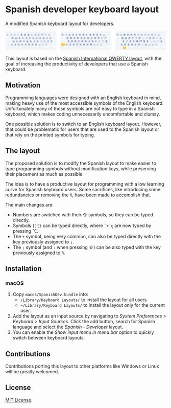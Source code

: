 # Spanish developer keyboard layout

A modified Spanish keyboard layout for developers.

![Spanish developer keyboard layout](docs/layout.png)

This layout is based on the [Spanish International QWERTY layout](https://en.wikipedia.org/wiki/QWERTY#Spanish), with the goal of increasing the productivity of developers that use a Spanish keyboard.

## Motivation

Programming languages were designed with an English keyboard in mind, making heavy use of the most accessible symbols of the English keyboard. Unfortunately many of those symbols are not easy to type in a Spanish keyboard, which makes coding unnecessarily uncomfortable and clumsy.

One possible solution is to switch to an English keyboard layout. However, that could be problematic for users that are used to the Spanish layout or that rely on the printed symbols for typing.

## The layout

The proposed solution is to modify the Spanish layout to make easier to type programming symbols without modification keys, while preserving their placement as much as possible.

The idea is to have a productive layout for programming with a low learning curve for Spanish keyboard users. Some sacrifices, like introducing some redundancies or removing the `ñ`, have been made to accomplish that.

The main changes are:

- Numbers are switched with their ⇧ symbols, so they can be typed directly.
- Symbols `[]{}` can be typed directly, where `` `+´ç `` are now typed by pressing ⌥.
- The `+` symbol, being very common, can also be typed directly with the key previously assigned to `¡`.
- The `;` symbol (and `:` when pressing ⇧) can be also typed with the key previously assigned to `ñ`.

## Installation

### macOS

1. Copy `macos/SpanishDev.bundle` into:
	- `/Library/Keyboard Layouts/` to install the layout for all users
	- `~/Library/Keyboard Layouts/` to install the layout only for the current user.
2. Add the layout as an input source by navigating to _System Preferences > Keyboard > Input Sources_. Click the add button, search for Spanish language and select the _Spanish - Developer_ layout.
3. You can enable the _Show input menu in menu bar_ option to quickly switch between keyboard layouts.

## Contributions

Contributions porting this layout to other platforms like Windows or Linux will be greatly welcomed.

## License

[MIT License](LICENSE.md).
